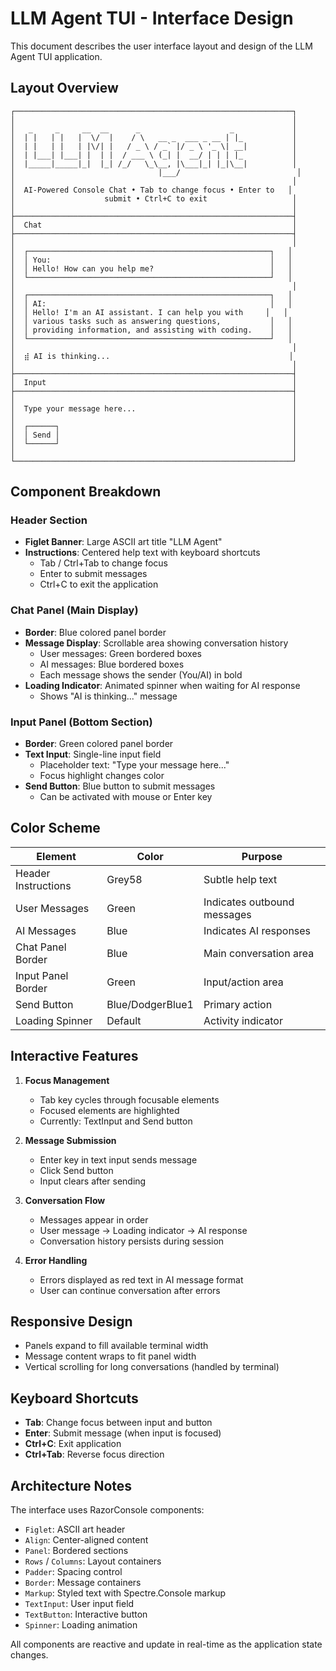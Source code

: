 # LLM Agent TUI - Interface Design

This document describes the user interface layout and design of the LLM Agent TUI application.

## Layout Overview

```
┌──────────────────────────────────────────────────────────────┐
│                                                              │
│   _     _     __  __      _                    _             │
│  | |   | |   |  \/  |    / \   __ _  ___ _ __ | |_           │
│  | |   | |   | |\/| |   / _ \ / _` |/ _ \ '_ \| __|          │
│  | |___| |___| |  | |  / ___ \ (_| |  __/ | | | |_           │
│  |_____|_____|_|  |_| /_/   \_\__, |\___|_| |_|\__|          │
│                                |___/                          │
│                                                              │
│  AI-Powered Console Chat • Tab to change focus • Enter to   │
│                    submit • Ctrl+C to exit                   │
│                                                              │
├──────────────────────────────────────────────────────────────┤
│  Chat                                                        │
├──────────────────────────────────────────────────────────────┤
│                                                              │
│  ┌──────────────────────────────────────────────────────┐   │
│  │ You:                                                 │   │
│  │ Hello! How can you help me?                          │   │
│  └──────────────────────────────────────────────────────┘   │
│                                                              │
│  ┌──────────────────────────────────────────────────────┐   │
│  │ AI:                                                  │   │
│  │ Hello! I'm an AI assistant. I can help you with     │   │
│  │ various tasks such as answering questions,           │   │
│  │ providing information, and assisting with coding.    │   │
│  └──────────────────────────────────────────────────────┘   │
│                                                              │
│  ⣾ AI is thinking...                                        │
│                                                              │
├──────────────────────────────────────────────────────────────┤
│  Input                                                       │
├──────────────────────────────────────────────────────────────┤
│                                                              │
│  Type your message here...                                   │
│                                                              │
│  ┌──────┐                                                    │
│  │ Send │                                                    │
│  └──────┘                                                    │
│                                                              │
└──────────────────────────────────────────────────────────────┘
```

## Component Breakdown

### Header Section
- **Figlet Banner**: Large ASCII art title "LLM Agent"
- **Instructions**: Centered help text with keyboard shortcuts
  - Tab / Ctrl+Tab to change focus
  - Enter to submit messages
  - Ctrl+C to exit the application

### Chat Panel (Main Display)
- **Border**: Blue colored panel border
- **Message Display**: Scrollable area showing conversation history
  - User messages: Green bordered boxes
  - AI messages: Blue bordered boxes
  - Each message shows the sender (You/AI) in bold
- **Loading Indicator**: Animated spinner when waiting for AI response
  - Shows "AI is thinking..." message

### Input Panel (Bottom Section)
- **Border**: Green colored panel border
- **Text Input**: Single-line input field
  - Placeholder text: "Type your message here..."
  - Focus highlight changes color
- **Send Button**: Blue button to submit messages
  - Can be activated with mouse or Enter key

## Color Scheme

| Element | Color | Purpose |
|---------|-------|---------|
| Header Instructions | Grey58 | Subtle help text |
| User Messages | Green | Indicates outbound messages |
| AI Messages | Blue | Indicates AI responses |
| Chat Panel Border | Blue | Main conversation area |
| Input Panel Border | Green | Input/action area |
| Send Button | Blue/DodgerBlue1 | Primary action |
| Loading Spinner | Default | Activity indicator |

## Interactive Features

1. **Focus Management**
   - Tab key cycles through focusable elements
   - Focused elements are highlighted
   - Currently: TextInput and Send button

2. **Message Submission**
   - Enter key in text input sends message
   - Click Send button
   - Input clears after sending

3. **Conversation Flow**
   - Messages appear in order
   - User message → Loading indicator → AI response
   - Conversation history persists during session

4. **Error Handling**
   - Errors displayed as red text in AI message format
   - User can continue conversation after errors

## Responsive Design

- Panels expand to fill available terminal width
- Message content wraps to fit panel width
- Vertical scrolling for long conversations (handled by terminal)

## Keyboard Shortcuts

- **Tab**: Change focus between input and button
- **Enter**: Submit message (when input is focused)
- **Ctrl+C**: Exit application
- **Ctrl+Tab**: Reverse focus direction

## Architecture Notes

The interface uses RazorConsole components:
- `Figlet`: ASCII art header
- `Align`: Center-aligned content
- `Panel`: Bordered sections
- `Rows` / `Columns`: Layout containers
- `Padder`: Spacing control
- `Border`: Message containers
- `Markup`: Styled text with Spectre.Console markup
- `TextInput`: User input field
- `TextButton`: Interactive button
- `Spinner`: Loading animation

All components are reactive and update in real-time as the application state changes.
